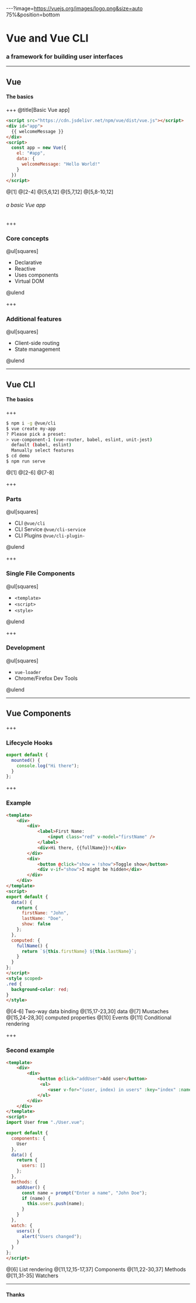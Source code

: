 ---?image=https://vuejs.org/images/logo.png&size=auto 75%&position=bottom

# Vue and Vue CLI

### a framework for building user interfaces

---

## Vue

#### The basics

+++
@title[Basic Vue app]

```html
<script src="https://cdn.jsdelivr.net/npm/vue/dist/vue.js"></script>
<div id="app">
  {{ welcomeMessage }}
</div>
<script>
  const app = new Vue({
    el: "#app",
    data: {
      welcomeMessage: "Hello World!"
    }
  })
</script>
```

@[1]
@[2-4]
@[5,6,12]
@[5,7,12]
@[5,8-10,12]

###### a basic Vue app

+++

### Core concepts

@ul[squares]

- Declarative
- Reactive
- Uses components
- Virtual DOM

@ulend

+++

### Additional features

@ul[squares]

- Client-side routing
- State management

@ulend

---

## Vue CLI

#### The basics

+++

```bash
$ npm i -g @vue/cli
$ vue create my-app
? Please pick a preset:
> vue-component-1 (vue-router, babel, eslint, unit-jest)
  default (babel, eslint)
  Manually select features
$ cd demo
$ npm run serve
```

@[1]
@[2-6]
@[7-8]

+++

### Parts

@ul[squares]

- CLI `@vue/cli`
- CLI Service `@vue/cli-service`
- CLI Plugins `@vue/cli-plugin-`

@ulend

+++

### Single File Components

@ul[squares]

- `<template>`
- `<script>`
- `<style>`

@ulend

+++

### Development

@ul[squares]

- `vue-loader`
- Chrome/Firefox Dev Tools

@ulend

---

## Vue Components

+++

### Lifecycle Hooks

```javascript
export default {
  mounted() {
    console.log("Hi there");
  }
};
```

+++

### Example

```html
<template>
    <div>
        <div>
            <label>First Name:
                <input class="red" v-model="firstName" />
            </label>
            <div>Hi there, {{fullName}}!</div>
        </div>
        <div>
            <button @click="show = !show">Toggle show</button>
            <div v-if="show">I might be hidden</div>
        </div>
    </div>
</template>
<script>
export default {
  data() {
    return {
      firstName: "John",
      lastName: "Doe",
      show: false
    };
  },
  computed: {
    fullName() {
      return `${this.firstName} ${this.lastName}`;
    }
  }
};
</script>
<style scoped>
.red {
  background-color: red;
}
</style>
```

@[4-6] Two-way data binding
@[15,17-23,30] data
@[7] Mustaches
@[15,24-28,30] computed properties
@[10] Events
@[11] Conditional rendering

+++

### Second example

```html
<template>
    <div>
        <div>
            <button @click="addUser">Add user</button>
             <ul>
                <user v-for="(user, index) in users" :key="index" :name="user" />
            </ul>
        </div>
    </div>
</template>
<script>
import User from "./User.vue";

export default {
  components: {
    User
  },
  data() {
    return {
      users: []
    };
  },
  methods: {
    addUser() {
      const name = prompt("Enter a name", "John Doe");
      if (name) {
        this.users.push(name);
      }
    }
  },
  watch: {
    users() {
      alert("Users changed");
    }
  }
};
</script>
```

@[6] List rendering
@[11,12,15-17,37] Components
@[11,22-30,37] Methods
@[11,31-35] Watchers

---

#### Thanks
